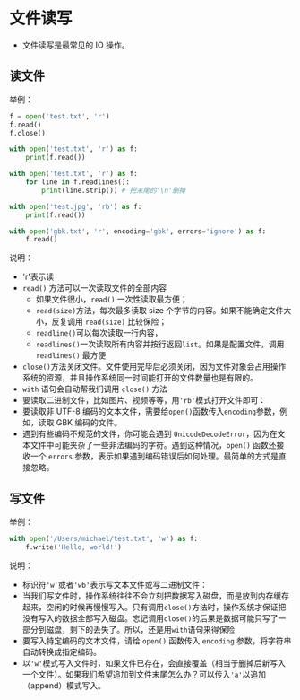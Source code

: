 
# 文件读写

- 文件读写是最常见的 IO 操作。

## 读文件

举例：

```py
f = open('test.txt', 'r')
f.read()
f.close()

with open('test.txt', 'r') as f:
    print(f.read())

with open('test.txt', 'r') as f:
    for line in f.readlines():
        print(line.strip()) # 把末尾的'\n'删掉

with open('test.jpg', 'rb') as f:
    print(f.read())

with open('gbk.txt', 'r', encoding='gbk', errors='ignore') as f:
    f.read()
```

说明：

- 'r'表示读
- `read()` 方法可以一次读取文件的全部内容
  - 如果文件很小，`read()` 一次性读取最方便；
  - `read(size)`方法，每次最多读取 size 个字节的内容。如果不能确定文件大小，反复调用 `read(size)` 比较保险；
  - `readline()`可以每次读取一行内容，
  - `readlines()`一次读取所有内容并按行返回`list`。如果是配置文件，调用 `readlines()` 最方便
- `close()`方法关闭文件。文件使用完毕后必须关闭，因为文件对象会占用操作系统的资源，并且操作系统同一时间能打开的文件数量也是有限的。
- `with` 语句会自动帮我们调用 `close()` 方法
- 要读取二进制文件，比如图片、视频等等，用`'rb'`模式打开文件即可：
- 要读取非 UTF-8 编码的文本文件，需要给`open()`函数传入`encoding`参数，例如，读取 GBK 编码的文件。
- 遇到有些编码不规范的文件，你可能会遇到 `UnicodeDecodeError`，因为在文本文件中可能夹杂了一些非法编码的字符。遇到这种情况，`open()` 函数还接收一个 `errors` 参数，表示如果遇到编码错误后如何处理。最简单的方式是直接忽略。



## 写文件

举例：

```py
with open('/Users/michael/test.txt', 'w') as f:
    f.write('Hello, world!')
```

说明：

- 标识符`'w'`或者`'wb'`表示写文本文件或写二进制文件：
- 当我们写文件时，操作系统往往不会立刻把数据写入磁盘，而是放到内存缓存起来，空闲的时候再慢慢写入。只有调用`close()`方法时，操作系统才保证把没有写入的数据全部写入磁盘。忘记调用`close()`的后果是数据可能只写了一部分到磁盘，剩下的丢失了。所以，还是用`with`语句来得保险
- 要写入特定编码的文本文件，请给 `open()` 函数传入 `encoding` 参数，将字符串自动转换成指定编码。
- 以`'w'`模式写入文件时，如果文件已存在，会直接覆盖（相当于删掉后新写入一个文件）。如果我们希望追加到文件末尾怎么办？可以传入`'a'`以追加（append）模式写入。



